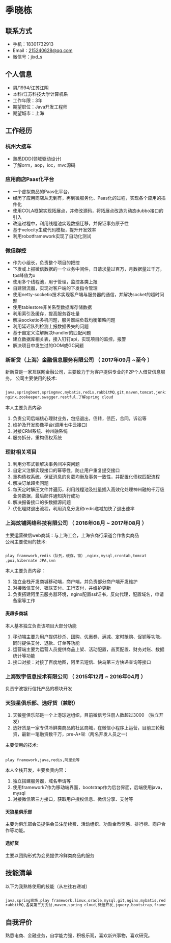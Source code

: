 # 季晓栋

## 联系方式

- 手机：18301732913
- Email：215240628@qq.com
- 微信号：jixd_s

## 个人信息

 - 男/1994/江苏江阴 
 - 本科/江苏科技大学计算机系 
 - 工作年限：3年
 - 期望职位：Java开发工程师
 - 期望城市：上海


## 工作经历

### 杭州大搜车
- 熟悉DDD(领域驱动设计)
- 了解orm，aop，ioc，mvc源码


### 应用商店Paas化平台
- 一个虚拟商品的Paas化平台，
- 经历了应用商店从无到有，再到微服务化、Paas化的过程，实现各个应用的插件化
- 使用COLA框架实现拓展点，并修改源码，将拓展点改造为动态dubbo接口的引入
- 改造过程中，利用线程池实现数据迁移，并保证事务原子性
- 基于velocity生成代码模板，提升开发效率
- 利用robotframework实现了自动化测试



### 微信群控
- 作为小组长，负责整个项目的把控
- 下发或上报微信数据的一个业务中间件，日请求量过百万，月数据量过千万，tps峰值为x
- 使用多个线程池，用于管理，监控各类上报
- 自建限流器，实现对客户端的下发指令管理
- 使用netty-socketio技术实现客户端与服务器的通信，并解决socket的超时问题
- 使用tablestore非关系型数据库存储数据
- 利用索引及缓存，提高服务吞吐量
- 解决socketio多机问题，服务器端负载均衡策略问题
- 利用延迟队列检测上报数据丢失的问题
- 基于自定义注解解决handler的匹配问题
- 建立数据库相关表，接入钉钉api，实现项目的监控，报警
- 解决项目中发生过的OOM或GC问题



### 新新贷（上海）金融信息服务有限公司 （ 2017年09月 ~至今 ）
新新贷是一家互联网金融公司，主要致力于为客户提供专业的P2P个人借贷信息服务。 
公司主要使用的技术:
```java

java,springboot,springmvc,mybatis,redis,rabbitMQ,git,maven,tomcat,jenkins,
nginx,zookeeper,swagger,restful,了解spring cloud

```  

本人主要负责内容:

1. 负责公司后端核心理财业务，包括退出，债转，债匹，合同，诉讼等
2. 维护及开发影像平台(调用七牛云接口)
3. 对接CRM系统、神州融系统
4. 服务拆分，重构债权系统

### 理财相关项目
1. 利用分布式锁解决事务间冲突问题
2. 自定义注解实现接口的幂等性，防止用户重复提交接口
3. 重构债权系统，保证消息的负载均衡及事务一致性，并配置化债权匹配流程
4. 解决订单超卖问题
5. 每天定时解压文件并遍历，利用线程池及批量插入高效化处理神州融的千万级业务数据，最后邮件通知执行成功
6. 解决报备接口的多数据源问题
7. 优化理财退出流程，利用消息分发和redis递减加快了退出速率



 
### 上海炫铺网络科技有限公司 （ 2016年08月 ~ 2017年08月 ）

主要运营微信web商城：与上海工会，上海农商行渠道合作售卖商品  
公司主要使用的技术:
```java

play framework,redis（队列，缓存，锁）,nginx,mysql,crontab,tomcat
,poi,hibernate JPA,svn

```     
本人主要负责内容：  

1. 独立全栈开发商城移动端，商户端，并负责部分商户端开发维护
2. 对接微信支付、银联支付、工行支付，并维护更新
3. 负责搭建阿里云服务器环境，nginx配置ssl证书，反向代理，配置域名，申请备案等工作


#### 麦趣多商城 
本人基本独立负责该项目大部分功能
1. 移动端主要为用户提供秒杀、团购、优惠券、满减、定时抢购、促销等功能，同时提供支付、退款、订单等功能
2. 运营端主要为运营人员提供商品上架、活动配置，首页配置、财务对账、数据统计等功能
3. 接口对接：对接了百度地图，阿里云短信、快鸟第三方快递查询等接口

### 上海致宇信息技术有限公司 （ 2015年12月 ~ 2016年04月 ）

负责宁波银行信托产品的模块开发

### 天狼星俱乐部、选好货（兼职）  
1. 天狼星俱乐部是一个上港球迷组织，目前微信号注册人数超过3000 （独立开发）
2. 选好货是一家专供冷鲜类商品的社区商城，在微信小程序上运营，目前三轮融资，最新一笔融资数千万，pre-A+轮（两名开发人员之一）

主要使用的技术:
```

play framework,java,redis,阿里云等

```   
本人全栈开发，主要负责内容： 

1. 独立搭建服务器，域名申请等
2. 使用framework7作为移动端界面，bootstrap作为后台界面，后端使用java，mysql
3. 对接微信第三方接口，获取用户授权信息、微信分享、支付等


#### 天狼星俱乐部
主要为俱乐部会员提供会员注册续费、活动组织、功勋金币奖惩、排行榜、商户合作等功能。

#### 选好货
主要以团购形式为会员提供冷鲜类商品的服务


## 技能清单

以下为我熟练使用的技能（从左往右递减）


```java

java,spring家族,play framework,linux,oracle,mysql,git,nginx,mybatis,redis,
rabbitMQ,各类第三方支付,maven,spring cloud,微信开发,jquery,bootstrap,framework7

```
## 自我评价
熟悉电商、金融业务，自学能力强，积极乐观，喜欢新兴事物，喜欢研究。






